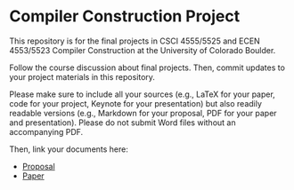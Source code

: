 # Compiler Construction Project

This repository is for the final projects in CSCI 4555/5525 and ECEN 4553/5523 Compiler Construction at the University of Colorado Boulder.

Follow the course discussion about final projects. Then, commit updates to your project materials in this repository.

Please make sure to include all your sources (e.g., LaTeX for your paper, code for your project, Keynote for your presentation) but also readily readable versions (e.g., Markdown for your proposal, PDF for your paper and presentation). Please do not submit Word files without an accompanying PDF.

Then, link your documents here:

- [Proposal](proposal/proposal.md)
- [Paper](paper/paper.pdf)

